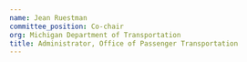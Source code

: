 ```yaml
---
name: Jean Ruestman
committee_position: Co-chair
org: Michigan Department of Transportation
title: Administrator, Office of Passenger Transportation
---
```

